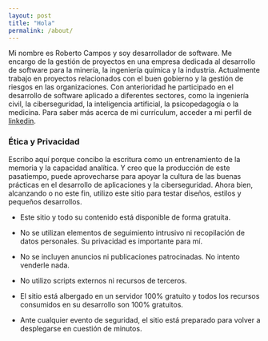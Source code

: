 ```yaml
---
layout: post
title: "Hola"
permalink: /about/
---
```


Mi nombre es Roberto Campos y soy desarrollador de software. Me encargo de la gestión de proyectos en una empresa dedicada al desarrollo de software para la minería, la ingeniería química y la industria. Actualmente trabajo en proyectos relacionados con el buen gobierno y la gestión de riesgos en las organizaciones. Con anterioridad he participado en el desarrollo de software aplicado a diferentes sectores, como la ingeniería civil, la ciberseguridad, la inteligencia artificial, la psicopedagogía o la medicina. Para saber más acerca de mi currículum, acceder a mi perfil de [linkedin](https://www.linkedin.com/in/camposroberto/).

### Ética y Privacidad

Escribo aquí porque concibo la escritura como un entrenamiento de la memoria y la capacidad analítica. Y creo que la producción de este pasatiempo, puede aprovecharse para apoyar la cultura de las buenas prácticas en el desarrollo de aplicaciones y la ciberseguridad. Ahora bien, alcanzando o no este fin, utilizo este sitio para testar diseños, estilos y pequeños desarrollos.

* Este sitio y todo su contenido está disponible de forma gratuita.

* No se utilizan elementos de seguimiento intrusivo ni recopilación de datos personales. Su privacidad es importante para mí.

* No se incluyen anuncios ni publicaciones patrocinadas. No intento venderle nada.

* No utilizo scripts externos ni recursos de terceros. 

* El sitio está albergado en un servidor 100% gratuito y todos los recursos consumidos en su desarrollo son 100% gratuitos.

* Ante cualquier evento de seguridad, el sitio está preparado para volver a desplegarse en cuestión de minutos.







